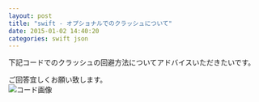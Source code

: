 ```yaml
---
layout: post
title: "swift - オプショナルでのクラッシュについて"
date: 2015-01-02 14:40:20
categories: swift json
---
```

<p>下記コードでのクラッシュの回避方法についてアドバイスいただきたいです。</p>

<p>ご回答宜しくお願い致します。<br>
<img src="https://i.stack.imgur.com/C8L3A.png" alt="コード画像"></p>
